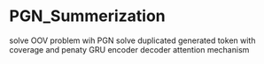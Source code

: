 # PGN_Summerization
solve OOV problem wih PGN
solve duplicated generated token with coverage and penaty
GRU encoder decoder
attention mechanism
